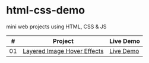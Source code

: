 # html-css-demo

mini web projects using HTML, CSS &amp; JS

|#|Project|Live Demo|
|---|---|---|
|01|[Layered Image Hover Effects](https://github.com/qianmo39/html-css-demo/tree/main/layered-image-hover-effects)|[Live Demo](https://qianmo39.github.io/html-css-demo/layered-image-hover-effects/index.html)|
